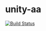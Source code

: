 # unity-aa 


[![Build Status](https://travis-ci.com/humbertodias/unity-aa.svg?branch=master)](https://travis-ci.com/humbertodias/unity-aa)

